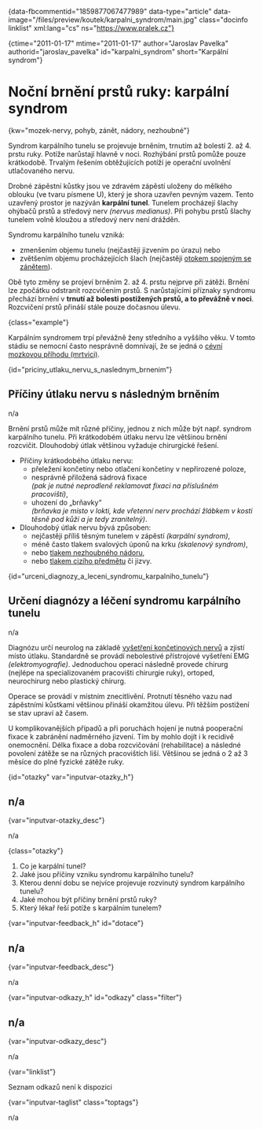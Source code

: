
{data-fbcommentid="1859877067477989" data-type="article" data-image="/files/preview/koutek/karpalni_syndrom/main.jpg" class="docinfo linklist" xml:lang="cs" ns="https://www.pralek.cz"}

{ctime="2011-01-17" mtime="2011-01-17" author="Jaroslav Pavelka" authorid="jaroslav\_pavelka" id="karpalni\_syndrom" short="Karpální syndrom"}

# Noční brnění prstů ruky: karpální syndrom

<!-- generated attribute kw by user_udpatekw.sh on 2020-04-26, do not edit -->

{kw="mozek-nervy, pohyb, zánět, nádory, nezhoubné"}

Syndrom karpálního tunelu se projevuje brněním, trnutím až bolestí 2. až 4. prstu ruky. Potíže narůstají hlavně v noci. Rozhýbání prstů pomůže pouze krátkodobě. Trvalým řešením obtěžujících potíží je operační uvolnění utlačovaného nervu.

Drobné zápěstní kůstky jsou ve zdravém zápěstí uloženy do mělkého oblouku (ve tvaru písmene U), který je shora uzavřen pevným vazem. Tento uzavřený prostor je nazýván **karpální tunel**. Tunelem procházejí šlachy ohýbačů prstů a středový nerv _(nervus medianus)_. Při pohybu prstů šlachy tunelem volně kloužou a středový nerv není drážděn.

Syndromu karpálního tunelu vzniká:

  * zmenšením objemu tunelu (nejčastěji jizvením po úrazu) nebo
  * zvětšením objemu procházejících šlach (nejčastěji [otokem spojeným se zánětem][1]).

Obě tyto změny se projeví brněním 2. až 4. prstu nejprve při zátěži. Brnění lze zpočátku odstranit rozcvičením prstů. S narůstajícími příznaky syndromu přechází brnění v **trnutí až bolesti postižených prstů, a to převážně v noci**. Rozcvičení prstů přináší stále pouze dočasnou úlevu.

{class="example"}

Karpálním syndromem trpí převážně ženy středního a vyššího věku. V tomto stádiu se nemocní často nesprávně domnívají, že se jedná o [cévní mozkovou příhodu (mrtvici)][2].

{id="priciny\_utlaku\_nervu\_s\_naslednym_brnenim"}

## Příčiny útlaku nervu s následným brněním

n/a

Brnění prstů může mít různé příčiny, jednou z nich může být např. syndrom karpálního tunelu. Při krátkodobém útlaku nervu lze většinou brnění rozcvičit. Dlouhodobý útlak většinou vyžaduje chirurgické řešení.

  * Příčiny krátkodobého útlaku nervu: 
      * přeležení končetiny nebo otlačení končetiny v nepřirozené poloze,
      * nesprávně přiložená sádrová fixace  
        _(pak je nutné neprodleně reklamovat fixaci na příslušném pracovišti)_, 
      * uhození do „brňavky“  
        _(brňavka je místo v lokti, kde vřetenní nerv prochází žlábkem v kosti těsně pod kůží a je tedy zranitelný)_. 
  * Dlouhodobý útlak nervu bývá způsoben: 
      * nejčastěji příliš těsným tunelem v zápěstí _(karpální syndrom)_,
      * méně často tlakem svalových úponů na krku _(skalenový syndrom)_,
      * nebo [tlakem nezhoubného nádoru][3],
      * nebo [tlakem cizího předmětu][4] či jizvy.

{id="urceni\_diagnozy\_a\_leceni\_syndromu\_karpalniho\_tunelu"}

## Určení diagnózy a léčení syndromu karpálního tunelu

n/a

Diagnózu určí neurolog na základě [vyšetření končetinových nervů][5] a zjistí místo útlaku. Standardně se provádí nebolestivé přístrojové vyšetření EMG _(elektromyografie)_. Jednoduchou operaci následně provede chirurg (nejlépe na specializovaném pracovišti chirurgie ruky), ortoped, neurochirurg nebo plastický chirurg.

Operace se provádí v místním znecitlivění. Protnutí těsného vazu nad zápěstními kůstkami většinou přináší okamžitou úlevu. Při těžším postižení se stav upraví až časem.

U komplikovanějších případů a při poruchách hojení je nutná pooperační fixace k zabránění nadměrného jizvení. Tím by mohlo dojít i k recidivě onemocnění. Délka fixace a doba rozcvičování (rehabilitace) a následné povolení zátěže se na různých pracovištích liší. Většinou se jedná o 2 až 3 měsíce do plné fyzické zátěže ruky.

{id="otazky" var="inputvar-otazky_h"}

## n/a

{var="inputvar-otazky_desc"}

n/a

{class="otazky"}

  1. Co je karpální tunel?
  2. Jaké jsou příčiny vzniku syndromu karpálního tunelu?
  3. Kterou denní dobu se nejvíce projevuje rozvinutý syndrom karpálního tunelu?
  4. Jaké mohou být příčiny brnění prstů ruky?
  5. Který lékař řeší potíže s karpálním tunelem?

{var="inputvar-feedback_h" id="dotace"}

## n/a

{var="inputvar-feedback_desc"}

n/a

{var="inputvar-odkazy_h" id="odkazy" class="filter"}

## n/a

{var="inputvar-odkazy_desc"}

n/a

{var="linklist"}

Seznam odkazů není k dispozici

{var="inputvar-taglist" class="toptags"}

n/a

 [1]: onemocneni_slach
 [2]: iktus
 [3]: nezhoubne_nadory
 [4]: bodne_a_strelne_poraneni
 [5]: nalehavost_lekarskeho_vysetreni

